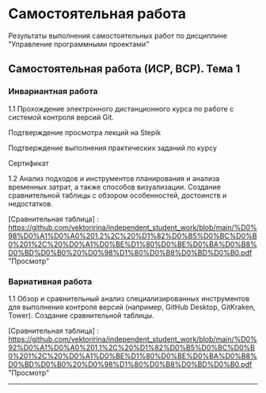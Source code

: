 # Самостоятельная работа
Результаты выполнения самостоятельных работ по дисциплине "Управление программными проектами"

## Самостоятельная работа (ИСР, ВСР). Тема 1

### Инвариантная работа

1.1 Прохождение электронного дистанционного курса по работе с системой контроля версий Git.

Подтверждение просмотра лекций на Stepik

Подтверждение выполнения практических заданий по курсу 

Сертификат

1.2  Анализ подходов и инструментов планирования и анализа временных затрат, а также способов визуализации. Создание сравнительной таблицы с обзором особенностей, достоинств и недостатков.

[Сравнительная таблица] : https://github.com/vektoririna/independent_student_work/blob/main/%D0%98%D0%A1%D0%A0%201.2%2C%20%D1%82%D0%B5%D0%BC%D0%B0%201%2C%20%D0%A1%D0%BE%D1%80%D0%BE%D0%BA%D0%B8%D0%BD%D0%B0%20%D0%98%D1%80%D0%B8%D0%BD%D0%B0.pdf "Просмотр"

### Вариативная работа

1.1 Обзор и сравнительный анализ специализированных инструментов для выполнения контроля версий (например, GitHub Desktop, GitKraken, Tower). Создание сравнительной таблицы.

[Сравнительная таблица] : https://github.com/vektoririna/independent_student_work/blob/main/%D0%92%D0%A1%D0%A0%201.1%2C%20%D1%82%D0%B5%D0%BC%D0%B0%201%2C%20%D0%A1%D0%BE%D1%80%D0%BE%D0%BA%D0%B8%D0%BD%D0%B0%20%D0%98%D1%80%D0%B8%D0%BD%D0%B0.pdf "Просмотр"

------

